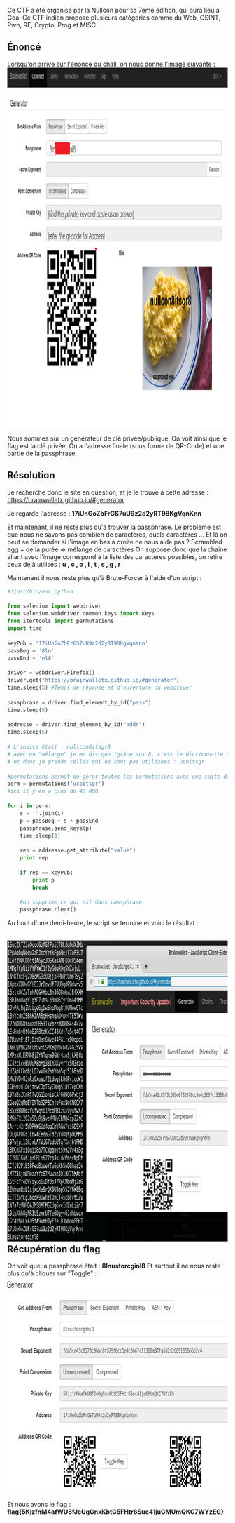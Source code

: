 Ce CTF a été organisé par la Nullcon pour sa 7ème édition, qui aura lieu à Goa. Ce CTF indien propose plusieurs catégories comme du Web, OSINT, Pwn, RE, Crypto, Prog et MISC.

<h2>Énoncé</h2>
Lorsqu'on arrive sur l'énoncé du chall, on nous donne l'image suivante :

<img class="aligncenter wp-image-545 size-full" src="cryptopuzzle1.png" width="1189" height="820" />

Nous sommes sur un générateur de clé privée/publique.
On voit ainsi que le flag est la clé privée. On a l'adresse finale (sous forme de QR-Code) et une partie de la passphrase.
<h2>Résolution</h2>
Je recherche donc le site en question, et je le trouve à cette adresse : <a href="https://brainwalletx.github.io/#generator">https://brainwalletx.github.io/#generator</a>

Je regarde l'adresse : <strong>17iUnGoZbFrGS7uU9z2d2yRT9BKgVqnKnn</strong>

Et maintenant, il ne reste plus qu'à trouver la passphrase. Le problème est que nous ne savons pas combien de caractères, quels caractères ...
Et là on peut se demander si l'image en bas à droite ne nous aide pas ?
Scrambled egg + de la purée =&gt; mélange de caractères
On suppose donc que la chaine allant avec l'image correspond à la liste des caractères possibles, on retire ceux déjà utilisés : <strong>u , c , o , i , t , s , g , r</strong>

Maintenant il nous reste plus qu'à Brute-Forcer à l'aide d'un script :

```python
#!/usr/bin/env python
 
from selenium import webdriver
from selenium.webdriver.common.keys import Keys
from itertools import permutations
import time
 
keyPub = '17iUnGoZbFrGS7uU9z2d2yRT9BKgVqnKnn'
passBeg = '8ln'
passEnd = 'nl8'

driver = webdriver.Firefox()
driver.get("https://brainwalletx.github.io/#generator")
time.sleep(5) #Temps de réponse et d'ouverture du webdriver

passphrase = driver.find_element_by_id("pass")
time.sleep(5)

addresse = driver.find_element_by_id("addr")
time.sleep(5)
 
# L'indice était : nullcon8itsgr8
# avec un "mélange" je me dis que (grâce aux 8, c'est le dictionnaire des lettres)
# et donc je prends celles qui ne sont pas utilisees : ucoitsgr

#permutations permet de gérer toutes les permutations avec une suite de caractères
perm = permutations('ucoitsgr')
#ici il y en a plus de 40 000

for i in perm:
	s = ''.join(i)
	p = passBeg + s + passEnd
	passphrase.send_keys(p)
	time.sleep(1)
	
	rep = addresse.get_attribute("value")
	print rep

	if rep == keyPub:
		print p
		break

	#on supprime ce qui est dans passphrase
	passphrase.clear()
```

Au bout d'une demi-heure, le script se termine et voici le résultat :
<h2><img class="size-full wp-image-546 aligncenter" src="HackIm-Crypto1.JPG" alt="" width="896" height="688" />Récupération du flag</h2>
On voit que la passphrase était : <strong>8lnustorcginl8
</strong>Et surtout il ne nous reste plus qu'à cliquer sur "Toggle" :<img class="alignnone size-full wp-image-547" src="HackIm-Crypto1-result.JPG" alt="" width="812" height="493" />

Et nous avons le flag : <strong>flag{5KjzfnM4afWU8fJeUgGnxKbtG5FHtr6Suc41juGMUmQKC7WYzEG}</strong>